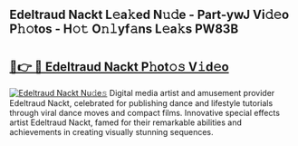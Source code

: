 ## Edeltraud Nackt L𝚎a𝚔ed N𝚞𝚍e - Part-ywJ Vi𝚍𝚎o P𝚑𝚘tos - H𝚘𝚝 O𝚗𝚕yf𝚊ns L𝚎a𝚔s PW83B

# <h2><a href="http://kf89431.oniu.top/?m=Edeltraud+Nackt">🔗👉 🔴 Edeltraud Nackt P𝚑ot𝚘𝚜 V𝚒d𝚎o</a></h2>

[![Edeltraud Nackt Nu𝚍e𝚜](https://i.imgur.com/0qMVB7G.gif)](http://kf89431.oniu.top/?m=Edeltraud+Nackt)
Digital media artist and amusement provider Edeltraud Nackt, celebrated for publishing dance and lifestyle tutorials through viral dance moves and compact films. Innovative special effects artist Edeltraud Nackt, famed for their remarkable abilities and achievements in creating visually stunning sequences.  
